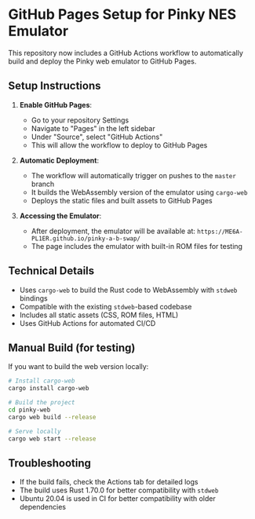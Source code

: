 # GitHub Pages Setup for Pinky NES Emulator

This repository now includes a GitHub Actions workflow to automatically build and deploy the Pinky web emulator to GitHub Pages.

## Setup Instructions

1. **Enable GitHub Pages**:
   - Go to your repository Settings
   - Navigate to "Pages" in the left sidebar
   - Under "Source", select "GitHub Actions"
   - This will allow the workflow to deploy to GitHub Pages

2. **Automatic Deployment**:
   - The workflow will automatically trigger on pushes to the `master` branch
   - It builds the WebAssembly version of the emulator using `cargo-web`
   - Deploys the static files and built assets to GitHub Pages

3. **Accessing the Emulator**:
   - After deployment, the emulator will be available at: `https://ME6A-PL1ER.github.io/pinky-a-b-swap/`
   - The page includes the emulator with built-in ROM files for testing

## Technical Details

- Uses `cargo-web` to build the Rust code to WebAssembly with `stdweb` bindings
- Compatible with the existing `stdweb`-based codebase
- Includes all static assets (CSS, ROM files, HTML)
- Uses GitHub Actions for automated CI/CD

## Manual Build (for testing)

If you want to build the web version locally:

```bash
# Install cargo-web
cargo install cargo-web

# Build the project
cd pinky-web
cargo web build --release

# Serve locally
cargo web start --release
```

## Troubleshooting

- If the build fails, check the Actions tab for detailed logs
- The build uses Rust 1.70.0 for better compatibility with `stdweb`
- Ubuntu 20.04 is used in CI for better compatibility with older dependencies